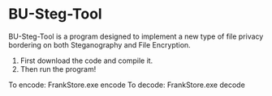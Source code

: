 # BU-Steg-Tool
BU-Steg-Tool is a program designed to implement a new type of file privacy bordering on both Steganography and File Encryption.

1. First download the code and compile it.
2. Then run the program!

To encode: FrankStore.exe encode <coverImage> <fileToEncode> <outputFile>
To decode: FrankStore.exe decode <coverImage> <fileToDecode> <outputFile>
